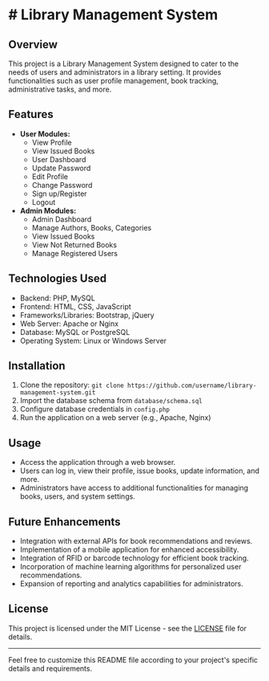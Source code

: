 # # Library Management System

## Overview
This project is a Library Management System designed to cater to the needs of users and administrators in a library setting. It provides functionalities such as user profile management, book tracking, administrative tasks, and more.

## Features
- **User Modules:**
  - View Profile
  - View Issued Books
  - User Dashboard
  - Update Password
  - Edit Profile
  - Change Password
  - Sign up/Register
  - Logout
- **Admin Modules:**
  - Admin Dashboard
  - Manage Authors, Books, Categories
  - View Issued Books
  - View Not Returned Books
  - Manage Registered Users

## Technologies Used
- Backend: PHP, MySQL
- Frontend: HTML, CSS, JavaScript
- Frameworks/Libraries: Bootstrap, jQuery
- Web Server: Apache or Nginx
- Database: MySQL or PostgreSQL
- Operating System: Linux or Windows Server

## Installation
1. Clone the repository: `git clone https://github.com/username/library-management-system.git`
2. Import the database schema from `database/schema.sql`
3. Configure database credentials in `config.php`
4. Run the application on a web server (e.g., Apache, Nginx)

## Usage
- Access the application through a web browser.
- Users can log in, view their profile, issue books, update information, and more.
- Administrators have access to additional functionalities for managing books, users, and system settings.

## Future Enhancements
- Integration with external APIs for book recommendations and reviews.
- Implementation of a mobile application for enhanced accessibility.
- Integration of RFID or barcode technology for efficient book tracking.
- Incorporation of machine learning algorithms for personalized user recommendations.
- Expansion of reporting and analytics capabilities for administrators.



## License
This project is licensed under the MIT License - see the [LICENSE](LICENSE) file for details.

---

Feel free to customize this README file according to your project's specific details and requirements.

